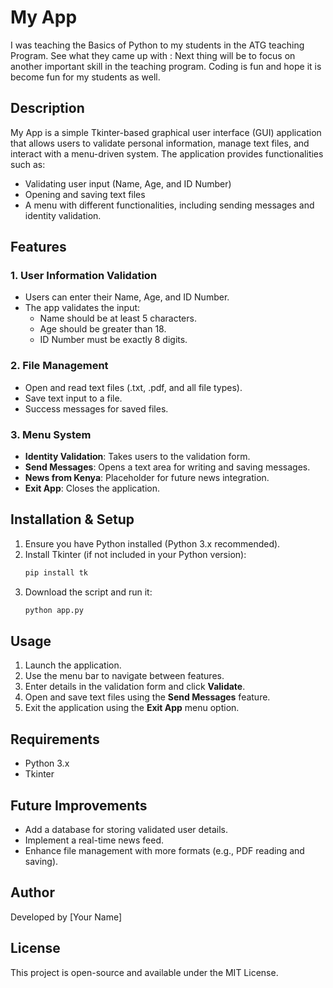 # My App

I was teaching the Basics of Python to my students in the ATG teaching Program. See what they came up with :
Next thing will be to focus on another important skill in the teaching program. Coding is fun and hope it is become fun for my students as well.

## Description
My App is a simple Tkinter-based graphical user interface (GUI) application that allows users to validate personal information, manage text files, and interact with a menu-driven system. The application provides functionalities such as:
- Validating user input (Name, Age, and ID Number)
- Opening and saving text files
- A menu with different functionalities, including sending messages and identity validation.

## Features
### 1. **User Information Validation**
- Users can enter their Name, Age, and ID Number.
- The app validates the input:
  - Name should be at least 5 characters.
  - Age should be greater than 18.
  - ID Number must be exactly 8 digits.

### 2. **File Management**
- Open and read text files (.txt, .pdf, and all file types).
- Save text input to a file.
- Success messages for saved files.

### 3. **Menu System**
- **Identity Validation**: Takes users to the validation form.
- **Send Messages**: Opens a text area for writing and saving messages.
- **News from Kenya**: Placeholder for future news integration.
- **Exit App**: Closes the application.

## Installation & Setup
1. Ensure you have Python installed (Python 3.x recommended).
2. Install Tkinter (if not included in your Python version):
   ```sh
   pip install tk
   ```
3. Download the script and run it:
   ```sh
   python app.py
   ```

## Usage
1. Launch the application.
2. Use the menu bar to navigate between features.
3. Enter details in the validation form and click **Validate**.
4. Open and save text files using the **Send Messages** feature.
5. Exit the application using the **Exit App** menu option.

## Requirements
- Python 3.x
- Tkinter

## Future Improvements
- Add a database for storing validated user details.
- Implement a real-time news feed.
- Enhance file management with more formats (e.g., PDF reading and saving).

## Author
Developed by [Your Name]

## License
This project is open-source and available under the MIT License.

